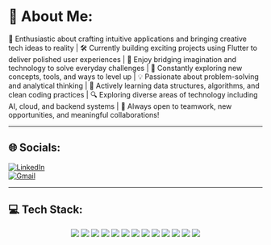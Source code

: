 # 💫 About Me:

🚀 Enthusiastic about crafting intuitive applications and bringing creative tech ideas to reality |
🛠 Currently building exciting projects using Flutter to deliver polished user experiences |
📲 Enjoy bridging imagination and technology to solve everyday challenges |
🌟 Constantly exploring new concepts, tools, and ways to level up |
💡 Passionate about problem-solving and analytical thinking |
🧠 Actively learning data structures, algorithms, and clean coding practices |
🔍 Exploring diverse areas of technology including AI, cloud, and backend systems |
🤝 Always open to teamwork, new opportunities, and meaningful collaborations!



---

## 🌐 Socials:

[![LinkedIn](https://img.shields.io/badge/LinkedIn-blue?style=for-the-badge&logo=linkedin)](https://www.linkedin.com/in/sharan-malali-89b735304?utm_source=share&utm_campaign=share_via&utm_content=profile&utm_medium=android_app)  
[![Gmail](https://img.shields.io/badge/Email-D14836?style=for-the-badge&logo=gmail&logoColor=white)](mailto:sharanmalali470@gmail.com)

---

## 💻 Tech Stack:

<p align="center"> <img src="https://img.shields.io/badge/C-00599C?style=for-the-badge&logo=c&logoColor=white" /> <img src="https://img.shields.io/badge/C++-00599C?style=for-the-badge&logo=c%2B%2B&logoColor=white" /> <img src="https://img.shields.io/badge/Java-F80000?style=for-the-badge&logo=java&logoColor=white" /> <img src="https://img.shields.io/badge/Python-3776AB?style=for-the-badge&logo=python&logoColor=white" /> <img src="https://img.shields.io/badge/Dart-0175C2?style=for-the-badge&logo=dart&logoColor=white" /> <img src="https://img.shields.io/badge/Flutter-02569B?style=for-the-badge&logo=flutter&logoColor=white" /> <img src="https://img.shields.io/badge/HTML5-E34F26?style=for-the-badge&logo=html5&logoColor=white" /> <img src="https://img.shields.io/badge/CSS3-1572B6?style=for-the-badge&logo=css3&logoColor=white" /> <img src="https://img.shields.io/badge/SQL-4479A1?style=for-the-badge&logo=mysql&logoColor=white" /> <img src="https://img.shields.io/badge/MongoDB-47A248?style=for-the-badge&logo=mongodb&logoColor=white" /> <img src="https://img.shields.io/badge/Firebase-FFCA28?style=for-the-badge&logo=firebase&logoColor=black" /> <img src="https://img.shields.io/badge/LaTeX-008080?style=for-the-badge&logo=latex&logoColor=white" /> <img src="https://img.shields.io/badge/Canva-00C4CC?style=for-the-badge&logo=canva&logoColor=white" /> </p>
